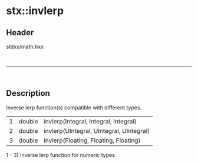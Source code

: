 # stx::invlerp

## Header
stdxx/math.hxx

<br>

---

<br>

## Description

Inverse lerp function(s) compatible with different types.

|     |        |                                      |
| --- | ------ | ------------------------------------ |
| 1   | double | invlerp(Integral, Integral, Integral)   |
| 2   | double | invlerp(UIntegral, UIntegral, UIntegral) |
| 3   | double | invlerp(Floating, Floating, Floating)   |

1 - 3) Inverse lerp function for numeric types.